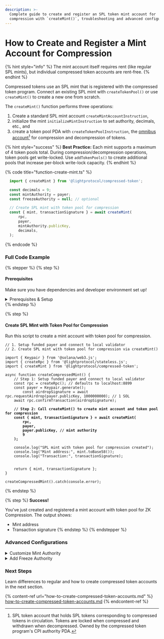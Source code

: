 ```yaml
---
description: >-
  Complete guide to create and register an SPL token mint account for
  compression with `createMint()`, troubleshooting and advanced configurations.
---
```


# How to Create and Register a Mint Account for Compression

{% hint style="info" %}
The mint account itself requires rent (like regular SPL mints), but individual compressed token accounts are rent-free.
{% endhint %}

Compressed tokens use an SPL mint that is registered with the compressed token program. Connect an existing SPL mint with `createTokenPool()` or use `createMint()` to create a new one from scratch.

The `createMint()` function performs three operations:

1. Create a standard SPL mint account `createMintAccountInstruction`,
2. initialize the mint `initializeMintInstruction` to set authority, decimals, etc., and
3. create a token pool PDA with `createTokenPoolInstruction`, the [omnibus account](#user-content-fn-1)[^1] for compression and decompression of tokens.

{% hint style="success" %}
**Best Practice:** Each mint supports a maximum of 4 token pools total. During compression/decompression operations, token pools get write-locked. Use `addTokenPools()` to create additional pools that increase per-block write-lock capacity.
{% endhint %}

{% code title="function-create-mint.ts" %}
```typescript
  import { createMint } from '@lightprotocol/compressed-token';

  const decimals = 9;
  const mintAuthority = payer;
  const freezeAuthority = null; // optional

  // Create SPL mint with token pool for compression
  const { mint, transactionSignature } = await createMint(
      rpc,
      payer,
      mintAuthority.publicKey,
      decimals,
  );
```
{% endcode %}

### Full Code Example

{% stepper %}
{% step %}
#### Prerequisites

Make sure you have dependencies and developer environment set up!

<details>

<summary>Prerequisites &#x26; Setup</summary>

#### Dependencies

```bash
npm install --save-dev typescript tsx @types/node &&
npm install \
    @lightprotocol/stateless.js \
    @lightprotocol/compressed-token \
    @solana/web3.js \
    @solana/spl-token
```

**Alternatives:**

```bash
yarn add --dd typescript tsx @types/node &&
yarn add \
    @lightprotocol/stateless.js \
    @lightprotocol/compressed-token \
    @solana/web3.js \
    @solana/spl-token
```

```bash
pnpm add --save-dev typescript tsx @types/node &&
pnpm add \
    @lightprotocol/stateless.js \
    @lightprotocol/compressed-token \
    @solana/web3.js \
    @solana/spl-token
```

#### Developer Environment

By default, this guide uses Localnet.

```bash
# Install the development CLI
npm install @lightprotocol/zk-compression-cli
```

```bash
# Start a local test validator
light test-validator

## ensure you have the Solana CLI accessible in your system PATH 
```

```typescript
// createRpc() defaults to local test validator endpoints
import {
  Rpc,
  createRpc,
} from "@lightprotocol/stateless.js";

const connection: Rpc = createRpc();

async function main() {
  let slot = await connection.getSlot();
  console.log(slot);

  let health = await connection.getIndexerHealth(slot);
  console.log(health);
  // "Ok"
}

main();
```

**Alternative: Using Devnet**

Follow these steps to create an RPC Connection. Replace `<your_api_key>` with your API key before running.

{% hint style="info" %}
Get your API Key [here](https://www.helius.dev/zk-compression), if you don't have one yet.
{% endhint %}

```typescript
import { createRpc } from "@lightprotocol/stateless.js";

// Helius exposes Solana and Photon RPC endpoints through a single URL
const RPC_ENDPOINT = "https://devnet.helius-rpc.com?api-key=<your_api_key>";
const connection = createRpc(RPC_ENDPOINT, RPC_ENDPOINT, RPC_ENDPOINT);

console.log("Connection created!");
console.log("RPC Endpoint:", RPC_ENDPOINT);
```

</details>
{% endstep %}

{% step %}
#### Create SPL Mint with Token Pool for Compression

Run this script to create a mint account with token pool for compression.

<pre class="language-typescript" data-title="create-mint.ts"><code class="lang-typescript">// 1. Setup funded payer and connect to local validator
// 2. Create SPL mint with token pool for compression via createMint()

import { Keypair } from '@solana/web3.js';
import { createRpc } from '@lightprotocol/stateless.js';
import { createMint } from '@lightprotocol/compressed-token';

async function createCompressedMint() {
    // Step 1: Setup funded payer and connect to local validator
    const rpc = createRpc(); // defaults to localhost:8899
    const payer = Keypair.generate();
        const airdropSignature = await rpc.requestAirdrop(payer.publicKey, 1000000000); // 1 SOL
    await rpc.confirmTransaction(airdropSignature);

<strong>    // Step 2: Call createMint() to create mint account and token pool for compression
</strong><strong>    const { mint, transactionSignature } = await createMint(
</strong><strong>        rpc,
</strong><strong>        payer,
</strong><strong>        payer.publicKey, // mint authority
</strong><strong>        9
</strong><strong>    );
</strong>
    console.log("SPL mint with token pool for compression created");
    console.log("Mint address:", mint.toBase58());
    console.log("Transaction:", transactionSignature);


    return { mint, transactionSignature };
}

createCompressedMint().catch(console.error);
</code></pre>
{% endstep %}

{% step %}
**Success!**

You've just created and registered a mint account with token pool for ZK Compression. The output shows:

* Mint address
* Transaction signature
{% endstep %}
{% endstepper %}

### Advanced Configurations

<details>

<summary>Customize Mint Authority</summary>

Customize who can mint new compressed tokens.

```typescript
const mintAuthority = Keypair.generate();

const { mint, transactionSignature } = await createMint(
    rpc,
    payer,
    mintAuthority.publicKey,
    9,
);
```

</details>

<details>

<summary>Add Freeze Authority</summary>

Customize who can freeze/thaw compressed token accounts.

```typescript
const freezeAuthority = Keypair.generate();

const { mint, transactionSignature } = await createMint(
    rpc,
    payer,
    payer.publicKey, // mint authority
    9, // decimals
    Keypair.generate(), // mint keypair
    undefined, // confirm options
    undefined, // token program ID
    freezeAuthority.publicKey, // freeze authority
);
```

</details>

### Next Steps

Learn differences to regular and how to create compressed token accounts in the next section.

{% content-ref url="how-to-create-compressed-token-accounts.md" %}
[how-to-create-compressed-token-accounts.md](how-to-create-compressed-token-accounts.md)
{% endcontent-ref %}

[^1]: SPL token account that holds SPL tokens corresponding to compressed tokens in circulation. Tokens are locked when compressed and withdrawn when decompressed. Owned by the compressed token program's CPI authority PDA.
